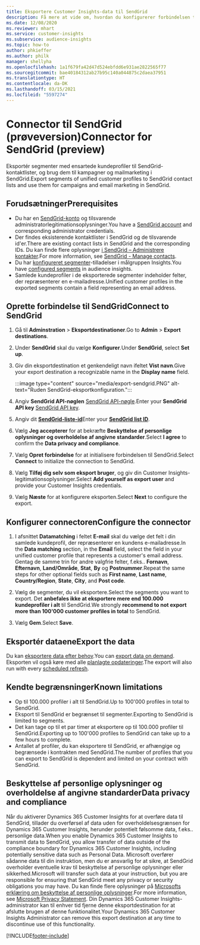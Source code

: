 ```yaml
---
title: Eksportere Customer Insights-data til SendGrid
description: Få mere at vide om, hvordan du konfigurerer forbindelsen til SendGrid.
ms.date: 12/08/2020
ms.reviewer: mhart
ms.service: customer-insights
ms.subservice: audience-insights
ms.topic: how-to
author: phkieffer
ms.author: philk
manager: shellyha
ms.openlocfilehash: 1a1f679fa42d47d524ebfdd6e931ae2822565f77
ms.sourcegitcommit: bae40184312ab27b95c140a044875c2daea37951
ms.translationtype: HT
ms.contentlocale: da-DK
ms.lasthandoff: 03/15/2021
ms.locfileid: "5597274"
---
```

# <a name="connector-for-sendgrid-preview"></a><span data-ttu-id="d9539-103">Connector til SendGrid (prøveversion)</span><span class="sxs-lookup"><span data-stu-id="d9539-103">Connector for SendGrid (preview)</span></span>

<span data-ttu-id="d9539-104">Eksportér segmenter med ensartede kundeprofiler til SendGrid-kontaktlister, og brug dem til kampagner og mailmarketing i SendGrid.</span><span class="sxs-lookup"><span data-stu-id="d9539-104">Export segments of unified customer profiles to SendGrid contact lists and use them for campaigns and email marketing in SendGrid.</span></span> 

## <a name="prerequisites"></a><span data-ttu-id="d9539-105">Forudsætninger</span><span class="sxs-lookup"><span data-stu-id="d9539-105">Prerequisites</span></span>

-   <span data-ttu-id="d9539-106">Du har en [SendGrid-konto](https://sendgrid.com/) og tilsvarende administratorlegitimationsoplysninger.</span><span class="sxs-lookup"><span data-stu-id="d9539-106">You have a [SendGrid account](https://sendgrid.com/) and corresponding administrator credentials.</span></span>
-   <span data-ttu-id="d9539-107">Der findes eksisterende kontaktlister i SendGrid og de tilsvarende id'er.</span><span class="sxs-lookup"><span data-stu-id="d9539-107">There are existing contact lists in SendGrid and the corresponding IDs.</span></span> <span data-ttu-id="d9539-108">Du kan finde flere oplysninger [i SendGrid – Administrere kontakter](https://sendgrid.com/docs/ui/managing-contacts/create-and-manage-contacts/#manage-contacts).</span><span class="sxs-lookup"><span data-stu-id="d9539-108">For more information, see [SendGrid - Manage contacts](https://sendgrid.com/docs/ui/managing-contacts/create-and-manage-contacts/#manage-contacts).</span></span>
-   <span data-ttu-id="d9539-109">Du har [konfigureret segmenter](segments.md)-tilladelser i målgruppen Insights.</span><span class="sxs-lookup"><span data-stu-id="d9539-109">You have [configured segments](segments.md) in audience insights.</span></span>
-   <span data-ttu-id="d9539-110">Samlede kundeprofiler i de eksporterede segmenter indeholder felter, der repræsenterer en e-mailadresse.</span><span class="sxs-lookup"><span data-stu-id="d9539-110">Unified customer profiles in the exported segments contain a field representing an email address.</span></span>

## <a name="connect-to-sendgrid"></a><span data-ttu-id="d9539-111">Oprette forbindelse til SendGrid</span><span class="sxs-lookup"><span data-stu-id="d9539-111">Connect to SendGrid</span></span>

1. <span data-ttu-id="d9539-112">Gå til **Adminstration** > **Eksportdestinationer**.</span><span class="sxs-lookup"><span data-stu-id="d9539-112">Go to **Admin** > **Export destinations**.</span></span>

1. <span data-ttu-id="d9539-113">Under **SendGrid** skal du vælge **Konfigurer**.</span><span class="sxs-lookup"><span data-stu-id="d9539-113">Under **SendGrid**, select **Set up**.</span></span>

1. <span data-ttu-id="d9539-114">Giv din eksportdestination et genkendeligt navn ifeltet **Vist navn**.</span><span class="sxs-lookup"><span data-stu-id="d9539-114">Give your export destination a recognizable name in the **Display name** field.</span></span>

   :::image type="content" source="media/export-sendgrid.PNG" alt-text="Ruden SendGrid-eksportkonfiguration.":::

1. <span data-ttu-id="d9539-116">Angiv **SendGrid API-nøglen** [SendGrid API-nøgle](https://sendgrid.com/docs/ui/account-and-settings/api-keys/).</span><span class="sxs-lookup"><span data-stu-id="d9539-116">Enter your **SendGrid API key** [SendGrid API key](https://sendgrid.com/docs/ui/account-and-settings/api-keys/).</span></span>

1. <span data-ttu-id="d9539-117">Angiv dit **[SendGrid-liste-id](https://sendgrid.com/docs/ui/managing-contacts/create-and-manage-contacts/#manage-contacts)**</span><span class="sxs-lookup"><span data-stu-id="d9539-117">Enter your **[SendGrid list ID](https://sendgrid.com/docs/ui/managing-contacts/create-and-manage-contacts/#manage-contacts)**.</span></span>

1. <span data-ttu-id="d9539-118">Vælg **Jeg accepterer** for at bekræfte **Beskyttelse af personlige oplysninger og overholdelse af angivne standarder**.</span><span class="sxs-lookup"><span data-stu-id="d9539-118">Select **I agree** to confirm the **Data privacy and compliance**.</span></span>

1. <span data-ttu-id="d9539-119">Vælg **Opret forbindelse** for at initialisere forbindelsen til SendGrid.</span><span class="sxs-lookup"><span data-stu-id="d9539-119">Select **Connect** to initialize the connection to SendGrid.</span></span>

1. <span data-ttu-id="d9539-120">Vælg **Tilføj dig selv som eksport bruger**, og giv din Customer Insights-legitimationsoplysninger.</span><span class="sxs-lookup"><span data-stu-id="d9539-120">Select **Add yourself as export user** and provide your Customer Insights credentials.</span></span>

1. <span data-ttu-id="d9539-121">Vælg **Næste** for at konfigurere eksporten.</span><span class="sxs-lookup"><span data-stu-id="d9539-121">Select **Next** to configure the export.</span></span>

## <a name="configure-the-connector"></a><span data-ttu-id="d9539-122">Konfigurer connectoren</span><span class="sxs-lookup"><span data-stu-id="d9539-122">Configure the connector</span></span>

1. <span data-ttu-id="d9539-123">I afsnittet **Datamatching** i feltet **E-mail** skal du vælge det felt i din samlede kundeprofil, der repræsenterer en kundens e-mailadresse.</span><span class="sxs-lookup"><span data-stu-id="d9539-123">In the **Data matching** section, in the **Email** field, select the field in your unified customer profile that represents a customer's email address.</span></span> <span data-ttu-id="d9539-124">Gentag de samme trin for andre valgfrie felter, f.eks.. **Fornavn**, **Efternavn**, **Land/Område**, **Stat**, **By** og **Postnummer**.</span><span class="sxs-lookup"><span data-stu-id="d9539-124">Repeat the same steps for other optional fields such as **First name**, **Last name**, **Country/Region**, **State**, **City**, and **Post code**.</span></span>

1. <span data-ttu-id="d9539-125">Vælg de segmenter, du vil eksportere.</span><span class="sxs-lookup"><span data-stu-id="d9539-125">Select the segments you want to export.</span></span> <span data-ttu-id="d9539-126">Det **anbefales ikke at eksportere mere end 100.000 kundeprofiler i alt** til SendGrid.</span><span class="sxs-lookup"><span data-stu-id="d9539-126">We strongly **recommend to not export more than 100'000 customer profiles in total** to SendGrid.</span></span> 

1. <span data-ttu-id="d9539-127">Vælg **Gem**.</span><span class="sxs-lookup"><span data-stu-id="d9539-127">Select **Save**.</span></span>

## <a name="export-the-data"></a><span data-ttu-id="d9539-128">Eksportér dataene</span><span class="sxs-lookup"><span data-stu-id="d9539-128">Export the data</span></span>

<span data-ttu-id="d9539-129">Du kan [eksportere data efter behov](export-destinations.md).</span><span class="sxs-lookup"><span data-stu-id="d9539-129">You can [export data on demand](export-destinations.md).</span></span> <span data-ttu-id="d9539-130">Eksporten vil også køre med alle [planlagte opdateringer](system.md#schedule-tab).</span><span class="sxs-lookup"><span data-stu-id="d9539-130">The export will also run with every [scheduled refresh](system.md#schedule-tab).</span></span>

## <a name="known-limitations"></a><span data-ttu-id="d9539-131">Kendte begrænsninger</span><span class="sxs-lookup"><span data-stu-id="d9539-131">Known limitations</span></span>

- <span data-ttu-id="d9539-132">Op til 100.000 profiler i alt til SendGrid.</span><span class="sxs-lookup"><span data-stu-id="d9539-132">Up to 100'000 profiles in total to SendGrid.</span></span>
- <span data-ttu-id="d9539-133">Eksport til SendGrid er begrænset til segmenter.</span><span class="sxs-lookup"><span data-stu-id="d9539-133">Exporting to SendGrid is limited to segments.</span></span>
- <span data-ttu-id="d9539-134">Det kan tage op til et par timer at eksportere op til 100.000 profiler til SendGrid.</span><span class="sxs-lookup"><span data-stu-id="d9539-134">Exporting up to 100'000 profiles to SendGrid can take up to a few hours to complete.</span></span> 
- <span data-ttu-id="d9539-135">Antallet af profiler, du kan eksportere til SendGrid, er afhængige og begrænsede i kontrakten med SendGrid.</span><span class="sxs-lookup"><span data-stu-id="d9539-135">The number of profiles that you can export to SendGrid is dependent and limited on your contract with SendGrid.</span></span>

## <a name="data-privacy-and-compliance"></a><span data-ttu-id="d9539-136">Beskyttelse af personlige oplysninger og overholdelse af angivne standarder</span><span class="sxs-lookup"><span data-stu-id="d9539-136">Data privacy and compliance</span></span>

<span data-ttu-id="d9539-137">Når du aktiverer Dynamics 365 Customer Insights for at overføre data til SendGrid, tillader du overførsel af data uden for overholdelsesgrænsen for Dynamics 365 Customer Insights, herunder potentielt følsomme data, f.eks.. personlige data.</span><span class="sxs-lookup"><span data-stu-id="d9539-137">When you enable Dynamics 365 Customer Insights to transmit data to SendGrid, you allow transfer of data outside of the compliance boundary for Dynamics 365 Customer Insights, including potentially sensitive data such as Personal Data.</span></span> <span data-ttu-id="d9539-138">Microsoft overfører sådanne data til din instruktion, men du er ansvarlig for at sikre, at SendGrid overholder eventuelle krav til beskyttelse af personlige oplysninger eller sikkerhed.</span><span class="sxs-lookup"><span data-stu-id="d9539-138">Microsoft will transfer such data at your instruction, but you are responsible for ensuring that SendGrid meet any privacy or security obligations you may have.</span></span> <span data-ttu-id="d9539-139">Du kan finde flere oplysninger på [Microsofts erklæring om beskyttelse af personlige oplysninger](https://go.microsoft.com/fwlink/?linkid=396732).</span><span class="sxs-lookup"><span data-stu-id="d9539-139">For more information, see [Microsoft Privacy Statement](https://go.microsoft.com/fwlink/?linkid=396732).</span></span>
<span data-ttu-id="d9539-140">Din Dynamics 365 Customer Insights-administrator kan til enhver tid fjerne denne eksportdestination for at afslutte brugen af denne funktionalitet.</span><span class="sxs-lookup"><span data-stu-id="d9539-140">Your Dynamics 365 Customer Insights Administrator can remove this export destination at any time to discontinue use of this functionality.</span></span>


[!INCLUDE[footer-include](../includes/footer-banner.md)]